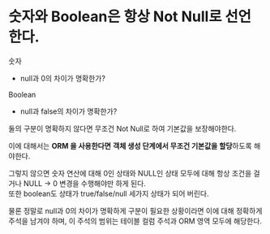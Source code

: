 # 숫자와 Boolean은 항상 Not Null로 선언한다.

숫자
- null과 0의 차이가 명확한가?

Boolean
- null과 false의 차이가 명확한가?

둘의 구분이 명확하지 않다면 무조건 Not Null로 하여 기본값을 보장해야한다.

이에 대해서는 **ORM 을 사용한다면** **객체 생성 단계에서 무조건 기본값을 할당**하도록 해야한다.

그렇지 않으면 숫자 연산에 대해 0인 상태와 NULL인 상태 모두에 대해 항상 조건을 걸거나 NULL → 0 변경을 수행해야만 하게 된다.  
또한 boolean도 상태가 true/false/null 세가지 상태가 되어 버린다.

물론 정말로 null과 0의 차이가 명확하게 구분이 필요한 상황이라면 이에 대해 정확하게 주석을 남겨야 하며, 이 주석의 범위는 테이블 컬럼 주석과 ORM 영역 모두에 해당한다.